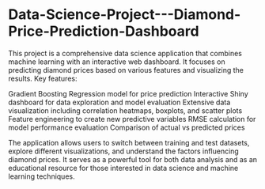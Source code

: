 # Data-Science-Project---Diamond-Price-Prediction-Dashboard
This project is a comprehensive data science application that combines machine learning with an interactive web dashboard. It focuses on predicting diamond prices based on various features and visualizing the results.
Key features:

Gradient Boosting Regression model for price prediction
Interactive Shiny dashboard for data exploration and model evaluation
Extensive data visualization including correlation heatmaps, boxplots, and scatter plots
Feature engineering to create new predictive variables
RMSE calculation for model performance evaluation
Comparison of actual vs predicted prices

The application allows users to switch between training and test datasets, explore different visualizations, and understand the factors influencing diamond prices. It serves as a powerful tool for both data analysis and as an educational resource for those interested in data science and machine learning techniques.
